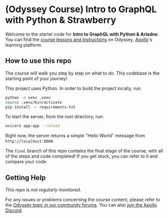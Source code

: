 # (Odyssey Course) Intro to GraphQL with Python & Strawberry

Welcome to the starter code for **Intro to GraphQL with Python & Ariadne**. You can find the [course lessons and instructions](https://apollographql.com/tutorials/intro-strawberry) on Odyssey, [Apollo](https://apollographql.com)'s learning platform.

## How to use this repo

The course will walk you step by step on what to do. This codebase is the starting point of your journey!

This project uses Python. In order to build the project locally, run:

```bash
python -m venv .venv
source .venv/bin/activate
pip install -r requirements.txt
```

To start the server, from the root directory, run:

```bash
uvicorn app:app --reload
```

Right now, the server returns a simple "Hello World" message from `http://localhost:8000`.

The `final` branch of this repo contains the final stage of the course, with all of the steps and code completed! If you get stuck, you can refer to it and compare your code.

## Getting Help

This repo is _not regularly monitored_.

For any issues or problems concerning the course content, please refer to the [Odyssey topic in our community forums](https://community.apollographql.com/tags/c/help/6/odyssey). You can also [join the Apollo Discord](https://discord.gg/graphos).